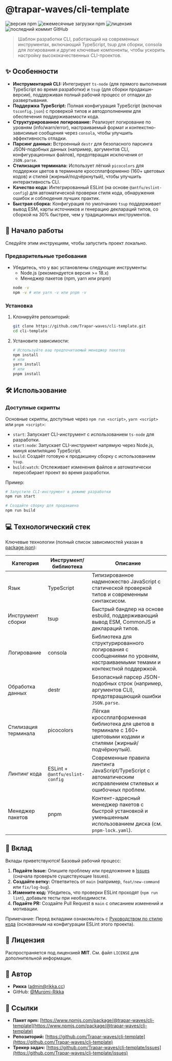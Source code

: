 # @trapar-waves/cli-template

![версия npm](https://img.shields.io/npm/v/@trapar-waves/cli-template)
![ежемесячные загрузки npm](https://img.shields.io/npm/dm/@trapar-waves/cli-template)
![лицензия](https://img.shields.io/badge/license-MIT-green)
![последний коммит GitHub](https://img.shields.io/github/last-commit/Trapar-waves/cli-template)

> Шаблон разработки CLI, работающий на современных инструментах, включающий TypeScript, tsup для сборки, consola для логирования и другие ключевые компоненты, чтобы ускорить настройку высококачественных CLI-проектов.

## ✨ Особенности

* **Инструментарий CLI:** Интегрирует `ts-node` (для прямого выполнения TypeScript во время разработки) и `tsup` (для сборки продакшн-версии), поддерживая полный рабочий процесс от отладки до развертывания.
* **Поддержка TypeScript:** Полная конфигурация TypeScript (включая `tsconfig.json`) с проверкой типов и автодополнением для обеспечения поддерживаемости кода.
* **Структурированное логирование:** Реализует логирование по уровням (info/warn/error), настраиваемый формат и контекстно-зависимые сообщения через `consola`, чтобы улучшить эффективность отладки.
* **Парсинг данных:** Встроенный `destr` для безопасного парсинга JSON-подобных данных (например, аргументов CLI, конфигурационных файлов), предотвращая исключения от `JSON.parse`.
* **Стилизация терминала:** Использует лёгкий `picocolors` для поддержки цветов в терминале кроссплатформенно (160+ цветовых кодов) и стилей (жирный/подчёркнутый), чтобы улучшить интерактивность CLI.
* **Качество кода:** Интегрированный ESLint (на основе `@antfu/eslint-config`) для автоматической проверки стиля кода, обнаружения ошибок и соблюдения лучших практик.
* **Быстрая сборка:** Конфигурация по умолчанию `tsup` поддерживает вывод ESM, карты источников и генерацию деклараций типов, со сборкой на 30% быстрее, чем у традиционных инструментов.

## 🚀 Начало работы

Следуйте этим инструкциям, чтобы запустить проект локально.

### Предварительные требования

* Убедитесь, что у вас установлены следующие инструменты:
    * Node.js (рекомендуется версия >= 18.x)
    * Менеджер пакетов (npm, yarn или pnpm)
    ```bash
    node -v
    npm -v # или yarn -v или pnpm -v
    ```

### Установка

1. Клонируйте репозиторий:
    ```bash
    git clone https://github.com/Trapar-waves/cli-template.git
    cd cli-template
    ```
2. Установите зависимости:
    ```bash
    # Используйте ваш предпочитаемый менеджер пакетов
    npm install
    # или
    yarn install
    # или
    pnpm install
    ```

## 🛠️ Использование

### Доступные скрипты

Основные скрипты, доступные через `npm run <script>`, `yarn <script>` или `pnpm <script>`:

* `start`: Запускает CLI-инструмент с использованием `ts-node` для разработки.
* `start:node`: Запускает CLI-инструмент напрямую через Node.js, минуя компиляцию TypeScript.
* `build`: Создаёт готовую к продакшену сборку с использованием `tsup`.
* `build:watch`: Отслеживает изменения файлов и автоматически пересобирает проект во время разработки.

Пример:
```bash
# Запустите CLI-инструмент в режиме разработки
npm run start

# Создайте сборку для продакшена
npm run build
```

## 💻 Технологический стек

Ключевые технологии (полный список зависимостей указан в [package.json](package.json)):

| Категория       | Инструмент/библиотека | Описание                                                                 |
|------------------|-----------------------|--------------------------------------------------------------------------|
| Язык            | TypeScript            | Типизированное надмножество JavaScript с статической проверкой типов и современным синтаксисом. |
| Инструмент сборки| tsup                  | Быстрый бандлер на основе esbuild, поддерживающий вывод ESM, CommonJS и деклараций типов. |
| Логирование      | consola               | Библиотека для структурированного логирования с сообщениями по уровням, настраиваемыми темами и контекстной поддержкой. |
| Обработка данных | destr                 | Безопасный парсер JSON-подобных строк (например, аргументов CLI), предотвращающий ошибки `JSON.parse`. |
| Стилизация терминала| picocolors          | Лёгкая кроссплатформенная библиотека для цветов в терминале с 160+ цветовыми кодами и стилями (жирный/подчёркнутый). |
| Линтинг кода     | ESLint + `@antfu/eslint-config` | Современные правила линтинга JavaScript/TypeScript с автоматическим исправлением стилевых и ошибочных проблем. |
| Менеджер пакетов| pnpm                  | Контент-адресный менеджер пакетов с быстрой установкой и уменьшенным использованием диска (см. `pnpm-lock.yaml`). |

## 🤝 Вклад

Вклады приветствуются! Базовый рабочий процесс:

1. **Подайте Issue:** Опишите проблему или предложение в [Issues](https://github.com/Trapar-waves/cli-template/issues) (сначала проверьте существующие Issues).
2. **Создайте ветку:** Ответвитесь от `main` (например, `feat/new-command` или `fix/log-bug`).
3. **Измените код:** Убедитесь, что проверки ESLint проходят (`npm run lint`), добавьте тесты при необходимости.
4. **Подайте PR:** Создайте Pull Request в `main` с описанием изменений и мотивации.

Примечание: Перед вкладами ознакомьтесь с [Руководством по стилю кода](https://github.com/antfu/eslint-config) (основанным на конфигурации ESLint этого проекта).

## 📄 Лицензия

Распространяется под лицензией **MIT**. См. файл `LICENSE` для дополнительной информации.

## 👤 Автор

* **Рикка** ([admin@rikka.cc](mailto:admin@rikka.cc))
* GitHub: [@Muromi-Rikka](https://github.com/Muromi-Rikka)

## 🔗 Ссылки

* **Пакет npm:** [https://www.npmjs.com/package/@trapar-waves/cli-template](https://www.npmjs.com/package/@trapar-waves/cli-template)
* **Репозиторий:** [https://github.com/Trapar-waves/cli-template](https://github.com/Trapar-waves/cli-template)
* **Трекер задач:** [https://github.com/Trapar-waves/cli-template/issues](https://github.com/Trapar-waves/cli-template/issues)
